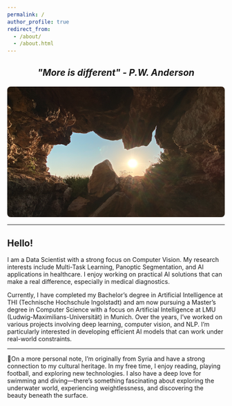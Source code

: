 ```yaml
---
permalink: /
author_profile: true
redirect_from: 
  - /about/
  - /about.html
---
```


<div style="text-align: center; margin-top: 20px;">
  <h2 style="font-style: italic;">"More is different" - P.W. Anderson</h2>
</div>

<div style="text-align: center; margin-top: 20px;">
  <img src="images/Screenshot 2025-01-29 at 23.00.51.png" alt="More is Different" style="max-width: 100%; height: auto; border-radius: 8px;">
</div>

---

## Hello!

I am a Data Scientist with a strong focus on Computer Vision. My research interests include Multi-Task Learning, Panoptic Segmentation, and AI applications in healthcare. I enjoy working on practical AI solutions that can make a real difference, especially in medical diagnostics.

Currently, I have completed my Bachelor’s degree in Artificial Intelligence at THI (Technische Hochschule Ingolstadt) and am now pursuing a Master’s degree in Computer Science with a focus on Artificial Intelligence at LMU (Ludwig-Maximilians-Universität) in Munich. Over the years, I’ve worked on various projects involving deep learning, computer vision, and NLP. I’m particularly interested in developing efficient AI models that can work under real-world constraints.


---

📍On a more personal note, I’m originally from Syria and have a strong connection to my cultural heritage. In my free time, I enjoy reading, playing football, and exploring new technologies. I also have a deep love for swimming and diving—there’s something fascinating about exploring the underwater world, experiencing weightlessness, and discovering the beauty beneath the surface.

